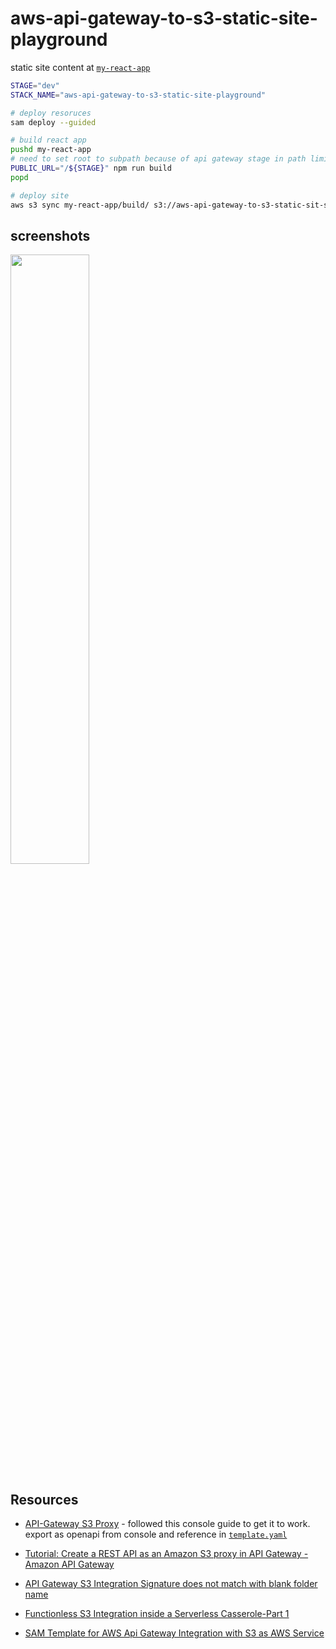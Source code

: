# aws-api-gateway-to-s3-static-site-playground

static site content at [`my-react-app`](my-react-app)

```sh
STAGE="dev"
STACK_NAME="aws-api-gateway-to-s3-static-site-playground"

# deploy resoruces
sam deploy --guided

# build react app
pushd my-react-app
# need to set root to subpath because of api gateway stage in path limitation
PUBLIC_URL="/${STAGE}" npm run build
popd

# deploy site
aws s3 sync my-react-app/build/ s3://aws-api-gateway-to-s3-static-sit-staticsitebucket-2k3gk0lgl72u
```

## screenshots

<img src="https://www.evernote.com/l/AAGTad9n-GJE1YUX1WX9hfouZMDLl7DaKSkB/image.png" alt="" width="50%" />

## Resources

* [API-Gateway S3 Proxy](https://jcdubs.medium.com/api-gateway-s3-proxy-a72e398b4d03) - followed this console guide to get it to work.  export as openapi from console and reference in [`template.yaml`](template.yaml)

* [Tutorial: Create a REST API as an Amazon S3 proxy in API Gateway - Amazon API Gateway](https://docs.aws.amazon.com/apigateway/latest/developerguide/integrating-api-with-aws-services-s3.html#api-items-in-folder-as-s3-objects-in-bucket)
* [API Gateway S3 Integration Signature does not match with blank folder name](https://stackoverflow.com/questions/64539716/api-gateway-s3-integration-signature-does-not-match-with-blank-folder-name)
* [Functionless S3 Integration inside a Serverless Casserole-Part 1](https://medium.com/lego-engineering/functionless-s3-integration-inside-a-serverless-casserole-part-1-b300085eea78)
* [SAM Template for AWS Api Gateway Integration with S3 as AWS Service](https://stackoverflow.com/questions/60488172/sam-template-for-aws-api-gateway-integration-with-s3-as-aws-service)
